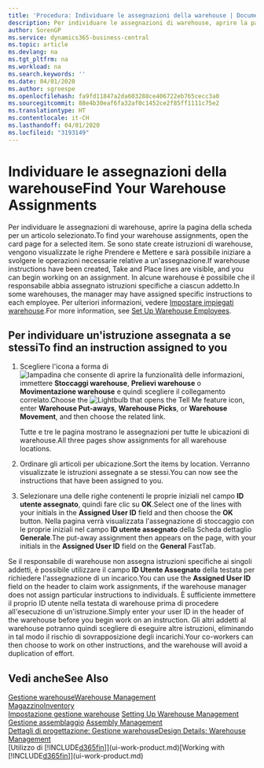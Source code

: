 ```yaml
---
title: 'Procedura: Individuare le assegnazioni della warehouse | Documenti Microsoft'
description: Per individuare le assegnazioni di warehouse, aprire la pagina della scheda per un articolo selezionato. Se sono state create istruzioni di warehouse, vengono visualizzate le righe Prendere e Mettere e sarà possibile iniziare a svolgere le operazioni necessarie relative a un'assegnazione. In alcune warehouse è possibile che il responsabile abbia assegnato istruzioni specifiche a ciascun addetto.
author: SorenGP
ms.service: dynamics365-business-central
ms.topic: article
ms.devlang: na
ms.tgt_pltfrm: na
ms.workload: na
ms.search.keywords: ''
ms.date: 04/01/2020
ms.author: sgroespe
ms.openlocfilehash: fa9fd11847a2da603288ce406722eb765cecc3a0
ms.sourcegitcommit: 88e4b30eaf6fa32af0c1452ce2f85ff1111c75e2
ms.translationtype: HT
ms.contentlocale: it-CH
ms.lasthandoff: 04/01/2020
ms.locfileid: "3193149"
---
```

# <a name="find-your-warehouse-assignments"></a><span data-ttu-id="53b1f-105">Individuare le assegnazioni della warehouse</span><span class="sxs-lookup"><span data-stu-id="53b1f-105">Find Your Warehouse Assignments</span></span>
<span data-ttu-id="53b1f-106">Per individuare le assegnazioni di warehouse, aprire la pagina della scheda per un articolo selezionato.</span><span class="sxs-lookup"><span data-stu-id="53b1f-106">To find your warehouse assignments, open the card page for a selected item.</span></span> <span data-ttu-id="53b1f-107">Se sono state create istruzioni di warehouse, vengono visualizzate le righe Prendere e Mettere e sarà possibile iniziare a svolgere le operazioni necessarie relative a un'assegnazione.</span><span class="sxs-lookup"><span data-stu-id="53b1f-107">If warehouse instructions have been created, Take and Place lines are visible, and you can begin working on an assignment.</span></span> <span data-ttu-id="53b1f-108">In alcune warehouse è possibile che il responsabile abbia assegnato istruzioni specifiche a ciascun addetto.</span><span class="sxs-lookup"><span data-stu-id="53b1f-108">In some warehouses, the manager may have assigned specific instructions to each employee.</span></span> <span data-ttu-id="53b1f-109">Per ulteriori informazioni, vedere [Impostare impiegati warehouse](warehouse-how-to-set-up-warehouse-employees.md).</span><span class="sxs-lookup"><span data-stu-id="53b1f-109">For more information, see [Set Up Warehouse Employees](warehouse-how-to-set-up-warehouse-employees.md).</span></span>

## <a name="to-find-an-instruction-assigned-to-you"></a><span data-ttu-id="53b1f-110">Per individuare un'istruzione assegnata a se stessi</span><span class="sxs-lookup"><span data-stu-id="53b1f-110">To find an instruction assigned to you</span></span>  
1.  <span data-ttu-id="53b1f-111">Scegliere l'icona a forma di ![lampadina che consente di aprire la funzionalità delle informazioni](media/ui-search/search_small.png "Informazioni sull'operazione che si desidera eseguire"), immettere **Stoccaggi warehouse**, **Prelievi warehouse** o **Movimentazione warehouse** e quindi scegliere il collegamento correlato.</span><span class="sxs-lookup"><span data-stu-id="53b1f-111">Choose the ![Lightbulb that opens the Tell Me feature](media/ui-search/search_small.png "Tell me what you want to do") icon, enter **Warehouse Put-aways**, **Warehouse Picks**, or **Warehouse Movement**, and then choose the related link.</span></span>

    <span data-ttu-id="53b1f-112">Tutte e tre le pagina mostrano le assegnazioni per tutte le ubicazioni di warehouse.</span><span class="sxs-lookup"><span data-stu-id="53b1f-112">All three pages show assignments for all warehouse locations.</span></span>  

2. <span data-ttu-id="53b1f-113">Ordinare gli articoli per ubicazione.</span><span class="sxs-lookup"><span data-stu-id="53b1f-113">Sort the items by location.</span></span> <span data-ttu-id="53b1f-114">Verranno visualizzate le istruzioni assegnate a se stessi.</span><span class="sxs-lookup"><span data-stu-id="53b1f-114">You can now see the instructions that have been assigned to you.</span></span>  
3. <span data-ttu-id="53b1f-115">Selezionare una delle righe contenenti le proprie iniziali nel campo **ID utente assegnato**, quindi fare clic su **OK**.</span><span class="sxs-lookup"><span data-stu-id="53b1f-115">Select one of the lines with your initials in the **Assigned User ID** field and then choose the **OK** button.</span></span> <span data-ttu-id="53b1f-116">Nella pagina verrà visualizzata l'assegnazione di stoccaggio con le proprie iniziali nel campo **ID utente assegnato** della Scheda dettaglio **Generale**.</span><span class="sxs-lookup"><span data-stu-id="53b1f-116">The put-away assignment then appears on the page, with your initials in the **Assigned User ID** field on the **General** FastTab.</span></span>  

<span data-ttu-id="53b1f-117">Se il responsabile di warehouse non assegna istruzioni specifiche ai singoli addetti, è possibile utilizzare il campo **ID Utente Assegnato** della testata per richiedere l'assegnazione di un incarico.</span><span class="sxs-lookup"><span data-stu-id="53b1f-117">You can use the **Assigned User ID** field on the header to claim work assignments, if the warehouse manager does not assign particular instructions to individuals.</span></span> <span data-ttu-id="53b1f-118">È sufficiente immettere il proprio ID utente nella testata di warehouse prima di procedere all'esecuzione di un'istruzione.</span><span class="sxs-lookup"><span data-stu-id="53b1f-118">Simply enter your user ID in the header of the warehouse before you begin work on an instruction.</span></span> <span data-ttu-id="53b1f-119">Gli altri addetti al warehouse potranno quindi scegliere di eseguire altre istruzioni, eliminando in tal modo il rischio di sovrapposizione degli incarichi.</span><span class="sxs-lookup"><span data-stu-id="53b1f-119">Your co-workers can then choose to work on other instructions, and the warehouse will avoid a duplication of effort.</span></span>  

## <a name="see-also"></a><span data-ttu-id="53b1f-120">Vedi anche</span><span class="sxs-lookup"><span data-stu-id="53b1f-120">See Also</span></span>  
[<span data-ttu-id="53b1f-121">Gestione warehouse</span><span class="sxs-lookup"><span data-stu-id="53b1f-121">Warehouse Management</span></span>](warehouse-manage-warehouse.md)  
[<span data-ttu-id="53b1f-122">Magazzino</span><span class="sxs-lookup"><span data-stu-id="53b1f-122">Inventory</span></span>](inventory-manage-inventory.md)  
<span data-ttu-id="53b1f-123">[Impostazione gestione warehouse](warehouse-setup-warehouse.md)   </span><span class="sxs-lookup"><span data-stu-id="53b1f-123">[Setting Up Warehouse Management](warehouse-setup-warehouse.md)   </span></span>  
<span data-ttu-id="53b1f-124">[Gestione assemblaggio](assembly-assemble-items.md)  </span><span class="sxs-lookup"><span data-stu-id="53b1f-124">[Assembly Management](assembly-assemble-items.md)  </span></span>  
[<span data-ttu-id="53b1f-125">Dettagli di progettazione: Gestione warehouse</span><span class="sxs-lookup"><span data-stu-id="53b1f-125">Design Details: Warehouse Management</span></span>](design-details-warehouse-management.md)  
<span data-ttu-id="53b1f-126">[Utilizzo di [!INCLUDE[d365fin](includes/d365fin_md.md)]](ui-work-product.md)</span><span class="sxs-lookup"><span data-stu-id="53b1f-126">[Working with [!INCLUDE[d365fin](includes/d365fin_md.md)]](ui-work-product.md)</span></span> 

